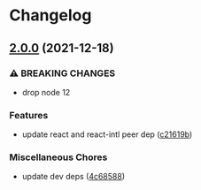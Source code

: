 # Changelog

## [2.0.0](https://www.github.com/christophehurpeau/use-formatted-message/compare/v1.0.0...v2.0.0) (2021-12-18)


### ⚠ BREAKING CHANGES

* drop node 12

### Features

* update react and react-intl peer dep ([c21619b](https://www.github.com/christophehurpeau/use-formatted-message/commit/c21619b0d49ea986ec0f4387956b6e876dd29b01))


### Miscellaneous Chores

* update dev deps ([4c68588](https://www.github.com/christophehurpeau/use-formatted-message/commit/4c685887fdd007ae3c352269f2f8710fb548816c))
